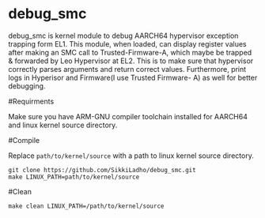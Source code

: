 # debug_smc

debug_smc is kernel module to debug AARCH64 hypervisor exception trapping form EL1. This module, when loaded, can display register values after making an SMC call to Trusted-Firmware-A, which maybe be trapped & forwarded by Leo Hypervisor at EL2. This is to make sure that hypervisor correctly parses arguments and return correct values. Furthermore, print logs in Hyperisor and Firmware(I use Trusted Firmware- A) as well for better debugging. 

#Requirments

Make sure you have ARM-GNU compiler toolchain installed for AARCH64 and linux kernel source directory.

#Compile

Replace `path/to/kernel/source` with a path to linux kernel source directory.
```
git clone https://github.com/SikkiLadho/debug_smc.git
make LINUX_PATH=path/to/kernel/source
```

#Clean

`make clean LINUX_PATH=/path/to/kernel/source`
